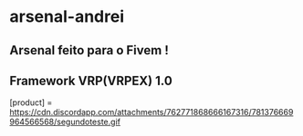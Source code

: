 # arsenal-andrei
## Arsenal feito para o Fivem !
## Framework VRP(VRPEX) 1.0



[product] = https://cdn.discordapp.com/attachments/762771868666167316/781376669964566568/segundoteste.gif
